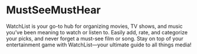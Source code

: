 # MustSeeMustHear
WatchList is your go-to hub for organizing movies, TV shows, and music you’ve been meaning to watch or listen to. Easily add, rate, and categorize your picks, and never forget a must-see film or song. Stay on top of your entertainment game with WatchList—your ultimate guide to all things media!
